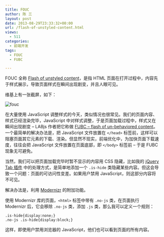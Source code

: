 ```yaml
---
title: FOUC
author: 陈 三
layout: post
date: 2013-08-29T23:33:32+00:00
url: /flash-of-unstyled-content.html
views:
  - 511
categories:
  - 前端开发
tags:
  - FOUC
  - FUBC

---
```

FOUC 全称 [Flash of unstyled content][1]，是指 HTML 页面在打开过程中，内容先于样式展示，导致页面样式在瞬间出现剧变，并且人眼可见。

维基上有一张截屏，如下：

![fouc][2]

在大量使用 JavaScript 调整样式的今天，类似情况也很常见。我们的页面内容、样式已经渲染完毕，JavaScript 中对样式调整，于是页面加载过程中，样式又在瞬间出现剧变 &#8211; LABjs 作者把它称做 [FUBC &#8211; flash of un-behaviored content][3]。一个最简单的解决办法是，把 JavaScript 文件放置在 `</head>` 标签前，这样可以阻塞页面其它元素的下载、渲染。但显然不现实，前端优化中，为加快页面下载速度，往往会把 JavaScript 文件放置在页面底部，即 `</body>` 标签前 &#8211; 于是 FUBC 现象无可避免。

当然，我们可以把页面加载完毕时暂不显示的内容用 CSS 隐藏，比如我的 [jQuery Tab 插件][4] 中的处理方式，是简单地添加一个 `.is-hide` 类隐藏某些内容。但这会导致一个问题：页面的可访问性变差。如果用户禁用 JavaScript，则这部分内容将不可见。

解决办法是，利用 [Modernizr][5] 的附加功能。

使用 Modernizr 库的页面，`<html>` 标签中带有 `.no-js` 类，在页面执行 Modernizr 后，它会移除 `.no-js` 类，添加 `.js` 类，那么我可以定义一个规则：

    .is-hide{display:none;}
    .no-js .is-hide{display:block;}
    

这样，即使用户禁用浏览器的 JavaScript，他们也可以看到页面的所有内容。

 [1]: http://en.wikipedia.org/wiki/Flash_of_unstyled_content
 [2]: http://upload.wikimedia.org/wikipedia/commons/thumb/b/b0/Wikipedia_FOUC.png/640px-Wikipedia_FOUC.png
 [3]: http://blog.getify.com/labjs-new-hotness-for-script-loading/
 [4]: http://www.zfanw.com/blog/jquery-plugin-tab.html
 [5]: http://www.zfanw.com/blog/modernizr.html